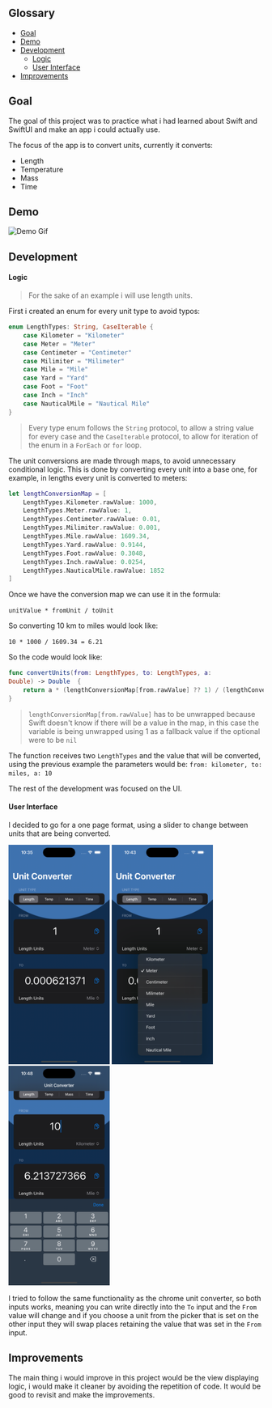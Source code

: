 ## Glossary

- [Goal](#Goal)
- [Demo](#Demo)
- [Development](#Development)
	- [Logic](#Logic)
	- [User Interface](#UI)
- [Improvements](#Improvements)

## Goal <a name="Goal"></a>

The goal of this project was to practice what i had learned about Swift and SwiftUI and make an app i could actually use. 

The focus of the app is to convert units, currently it converts:

- Length
- Temperature
- Mass
- Time

## Demo <a name="Demo"></a>

<img src="Images/Simulator-Screen-Recording-iPhone-14-Pro-2023-07-25-at-23.05.49.gif" alt="Demo Gif" style="width:200px;"/>

## Development <a name="Development"></a>

#### Logic <a name="Logic"></a>

> For the sake of an example i will use length units. 

First i created an enum for every unit type to avoid typos:

```Swift
enum LengthTypes: String, CaseIterable {
    case Kilometer = "Kilometer"
    case Meter = "Meter"
    case Centimeter = "Centimeter"
    case Milimiter = "Milimeter"
    case Mile = "Mile"
    case Yard = "Yard"
    case Foot = "Foot"
    case Inch = "Inch"
    case NauticalMile = "Nautical Mile"
}
```

> Every type enum follows the `String` protocol, to allow a string value for every case and the `CaseIterable` protocol, to allow for iteration of the enum in a `ForEach` or `for` loop.

The unit conversions are made through maps, to avoid unnecessary conditional logic. This is done by converting every unit into a base one, for example, in lengths every unit is converted to meters:

```Swift
let lengthConversionMap = [
	LengthTypes.Kilometer.rawValue: 1000,
	LengthTypes.Meter.rawValue: 1,
	LengthTypes.Centimeter.rawValue: 0.01,
	LengthTypes.Milimiter.rawValue: 0.001,
	LengthTypes.Mile.rawValue: 1609.34,
	LengthTypes.Yard.rawValue: 0.9144,
	LengthTypes.Foot.rawValue: 0.3048,
	LengthTypes.Inch.rawValue: 0.0254,
	LengthTypes.NauticalMile.rawValue: 1852
]
```

Once we have the conversion map we can use it in the formula:

`unitValue * fromUnit / toUnit`

So converting 10 km to miles would look like:

`10 * 1000 / 1609.34 = 6.21`

So the code would look like:

```Swift
func convertUnits(from: LengthTypes, to: LengthTypes, a:
Double) -> Double  {
    return a * (lengthConversionMap[from.rawValue] ?? 1) / (lengthConversionMap[to.rawValue] ?? 1)
}
```

> `lengthConversionMap[from.rawValue]` has to be unwrapped because Swift doesn't know if there will be a value in the map, in this case the variable is being unwrapped using 1 as a fallback value if the optional were to be `nil`

The function receives two `LengthTypes` and the value that will be converted, using the previous example the parameters would be: 
`from: kilometer, to: miles, a: 10` 

The rest of the development was focused on the UI.


#### User Interface <a name="UI"></a>

I decided to go for a one page format, using a slider to change between units that are being converted.

<img src="Images/Simulator Screenshot - iPhone 14 Pro - 2023-07-25 at 22.35.44.png" alt="Image 1" style="width:200px;"/>   <img src="Images/Simulator Screenshot - iPhone 14 Pro - 2023-07-25 at 22.43.40.png" alt="Image 2" style="width:200px;"/>   <img src="Images/Simulator Screenshot - iPhone 14 Pro - 2023-07-25 at 22.48.36.png " alt="Image 2" style="width:200px;"/>

I tried to follow the same functionality as the chrome unit converter, so both inputs works, meaning you can write directly into the `To` input and the `From` value will change and if you choose a unit from the picker that is set on the other input they will swap places retaining the value that was set in the `From` input.

## Improvements <a name="Improvements"></a>

The main thing i would improve in this project would be the view displaying logic, i would make it cleaner by avoiding the repetition of code. It would be good to revisit and make the improvements.
